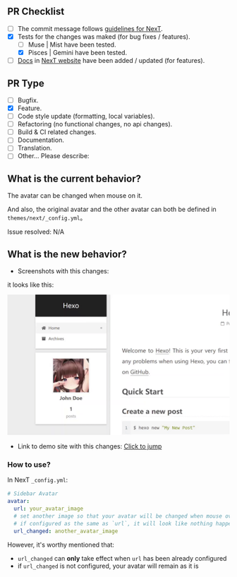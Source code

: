 <!-- ATTENTION!
1. Please write pull request readme in English, thanks!

2. Always remember that NexT includes 4 schemes. And if on one of them works fine after the changes, on another scheme this changes can be broken. Muse and Mist have similar structure, but Pisces is very difference from them. Gemini is a mirror of Pisces with some styles and layouts remakes. So, please make the tests at least on two schemes (Muse or Mist and Pisces or Gemini).

3. In addition, you need to confirm that the changes made by this PR are compatible with PJAX and Dark Mode.
-->

## PR Checklist <!-- 我确认我已经查看了 -->
<!-- Change [ ] to [x] to select (将 [ ] 换成 [x] 来选择) -->

- [ ] The commit message follows [guidelines for NexT](https://github.com/theme-next/hexo-theme-next/blob/master/.github/CONTRIBUTING.md).
- [x] Tests for the changes was maked (for bug fixes / features).
   - [ ] Muse | Mist have been tested.
   - [x] Pisces | Gemini have been tested.
- [ ] [Docs](https://github.com/theme-next/theme-next.org/tree/source/source/docs) in [NexT website](https://theme-next.org/docs/) have been added / updated (for features).
<!-- For adding Docs edit needed file here: https://github.com/theme-next/theme-next.org/tree/source/source/docs and create PR with this changes here: https://github.com/theme-next/theme-next.org/pulls -->

## PR Type
<!-- What kind of change does this PR introduce? -->

- [ ] Bugfix.
- [x] Feature.
- [ ] Code style update (formatting, local variables).
- [ ] Refactoring (no functional changes, no api changes).
- [ ] Build & CI related changes.
- [ ] Documentation.
- [ ] Translation. <!-- We use Crowdin to manage translations https://i18n.theme-next.org -->
- [ ] Other... Please describe:

## What is the current behavior?
<!-- Please describe the current behavior that you are modifying, or link to a relevant issue -->
The avatar can be changed when mouse on it.

And also, the original avatar and the other avatar can both be defined in `themes/next/_config.yml`。

Issue resolved: N/A

## What is the new behavior?
<!-- Description about this pull, in several words -->

- Screenshots with this changes:

it looks like this:

![avatar-hover-change](./avatar-hover-change.gif)

- Link to demo site with this changes: [Click to jump](http://hexo.sakebow.cn)

### How to use?

In NexT `_config.yml`:

```yml
# Sidebar Avatar
avatar:
  url: your_avatar_image
  # set another image so that your avatar will be changed when mouse over it
  # if configured as the same as `url`, it will look like nothing happened.
  url_changed: another_avatar_image
```

However, it's worthy mentioned that:

+ `url_changed` can **only** take effect when `url` has been already configured
+ if `url_changed` is not configured, your avatar will remain as it is
